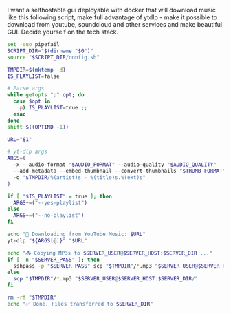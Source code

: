 I want a selfhostable gui deployable with docker that will download music like this following script, make full advantage of ytdlp - make it possible to download from youtube, soundcloud and other services and make beautiful GUI. Decide yourself on the tech stack.

```bash
set -euo pipefail
SCRIPT_DIR="$(dirname "$0")"
source "$SCRIPT_DIR/config.sh"

TMPDIR=$(mktemp -d)
IS_PLAYLIST=false

# Parse args
while getopts "p" opt; do
  case $opt in
    p) IS_PLAYLIST=true ;;
  esac
done
shift $((OPTIND -1))

URL="$1"

# yt-dlp args
ARGS=(
  -x --audio-format "$AUDIO_FORMAT" --audio-quality "$AUDIO_QUALITY"
  --add-metadata --embed-thumbnail --convert-thumbnails "$THUMB_FORMAT"
  -o "$TMPDIR/%(artist)s - %(title)s.%(ext)s"
)

if [ "$IS_PLAYLIST" = true ]; then
  ARGS+=("--yes-playlist")
else
  ARGS+=("--no-playlist")
fi

echo "🎵 Downloading from YouTube Music: $URL"
yt-dlp "${ARGS[@]}" "$URL"

echo "📤 Copying MP3s to $SERVER_USER@$SERVER_HOST:$SERVER_DIR ..."
if [ -n "$SERVER_PASS" ]; then
  sshpass -p "$SERVER_PASS" scp "$TMPDIR"/*.mp3 "$SERVER_USER@$SERVER_HOST:$SERVER_DIR/"
else
  scp "$TMPDIR"/*.mp3 "$SERVER_USER@$SERVER_HOST:$SERVER_DIR/"
fi

rm -rf "$TMPDIR"
echo "✅ Done. Files transferred to $SERVER_DIR"
```
